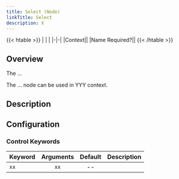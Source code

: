 ```yaml
---
title: Select (Node)
linkTitle: Select
description: X
---
```


{{< htable >}}
| | |
|-|-|
|Context||
|Name Required?||
{{< /htable >}}

## Overview

The ...

The ... node can be used in YYY context.

## Description


## Configuration

### Control Keywords

|Keyword|Arguments|Default|Description|
|:------|:--:|:-----:|-----------|
|`xx`|`xx`|--||
